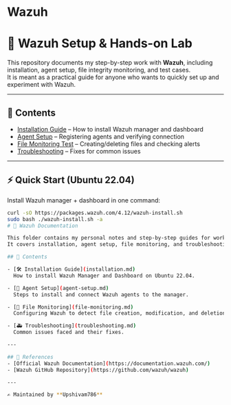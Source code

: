 # Wazuh
# 🚀 Wazuh Setup & Hands-on Lab

This repository documents my step-by-step work with **Wazuh**, including installation, agent setup, file integrity monitoring, and test cases.  
It is meant as a practical guide for anyone who wants to quickly set up and experiment with Wazuh.

---

## 📌 Contents
- [Installation Guide](01-installation.md) – How to install Wazuh manager and dashboard  
- [Agent Setup](02-agent-setup.md) – Registering agents and verifying connection  
- [File Monitoring Test](03-file-monitoring.md) – Creating/deleting files and checking alerts  
- [Troubleshooting](04-troubleshooting.md) – Fixes for common issues  

---

## ⚡ Quick Start (Ubuntu 22.04)

Install Wazuh manager + dashboard in one command:

```bash
curl -sO https://packages.wazuh.com/4.12/wazuh-install.sh
sudo bash ./wazuh-install.sh -a
# 📖 Wazuh Documentation

This folder contains my personal notes and step-by-step guides for working with **Wazuh**.  
It covers installation, agent setup, file monitoring, and troubleshooting tips.

## 📂 Contents

- [🛠️ Installation Guide](installation.md)  
  How to install Wazuh Manager and Dashboard on Ubuntu 22.04.

- [🤝 Agent Setup](agent-setup.md)  
  Steps to install and connect Wazuh agents to the manager.

- [📂 File Monitoring](file-monitoring.md)  
  Configuring Wazuh to detect file creation, modification, and deletion.

- [🚑 Troubleshooting](troubleshooting.md)  
  Common issues faced and their fixes.

---

## 🔗 References
- [Official Wazuh Documentation](https://documentation.wazuh.com/)  
- [Wazuh GitHub Repository](https://github.com/wazuh/wazuh)

---

✍️ Maintained by **Upshivam786**
